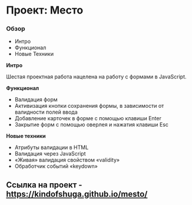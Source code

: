 # Проект: Место

### Обзор
* Интро
* Функционал
* Новые Техники

**Интро**

Шестая проектная работа нацелена на работу с формами в JavaScript.

**Функционал**
* Валидация форм
* Активизация кнопки сохранения формы, в зависимости от валидности полей ввода
* Добавление карточек в форме с помощью клавиши Enter
* Закрытие форм с помощью оверлея и нажатия клавиши Esc

**Новые техники**

* Атрибуты валидации в HTML
* Валидация через JavaScript
* «Живая» валидация свойством «validity»
* Обработчик событий «keydown»

## Ссылка на проект - https://kindofshuga.github.io/mesto/